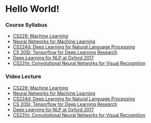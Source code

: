 Hello World!
===
### Course Syllabus
- [CS229: Machine Learning](http://cs229.stanford.edu/)
- [Neural Networks for Machine Learning](https://www.coursera.org/learn/neural-networks)
- [CS224d: Deep Learning for Natural Language Processing](http://cs224d.stanford.edu/syllabus.html)
- [CS 20SI: Tensorflow for Deep Learning Research](http://web.stanford.edu/class/cs20si/syllabus.html)
- [Deep Learning for NLP at Oxford 2017](https://github.com/oxford-cs-deepnlp-2017/lectures)
- [CS231n: Convolutional Neural Networks for Visual Recognition](http://cs231n.stanford.edu/syllabus.html)

### Video Lecture
- [CS229: Machine Learning](http://open.163.com/special/opencourse/machinelearning.html)
- [Neural Networks for Machine Learning](https://www.youtube.com/watch?v=cbeTc-Urqak&list=PLoRl3Ht4JOcdU872GhiYWf6jwrk_SNhz9)
- [CS224d: Deep Learning for Natural Language Processing](http://www.bilibili.com/video/av9143821/)
- [CS 20SI: Tensorflow for Deep Learning Research](http://www.bilibili.com/video/av9156347/)
- [Deep Learning for NLP at Oxford 2017](http://www.bilibili.com/video/av9157849/)
- [CS231n: Convolutional Neural Networks for Visual Recognition](http://study.163.com/course/introduction/1003223001.htm#/courseDetail)